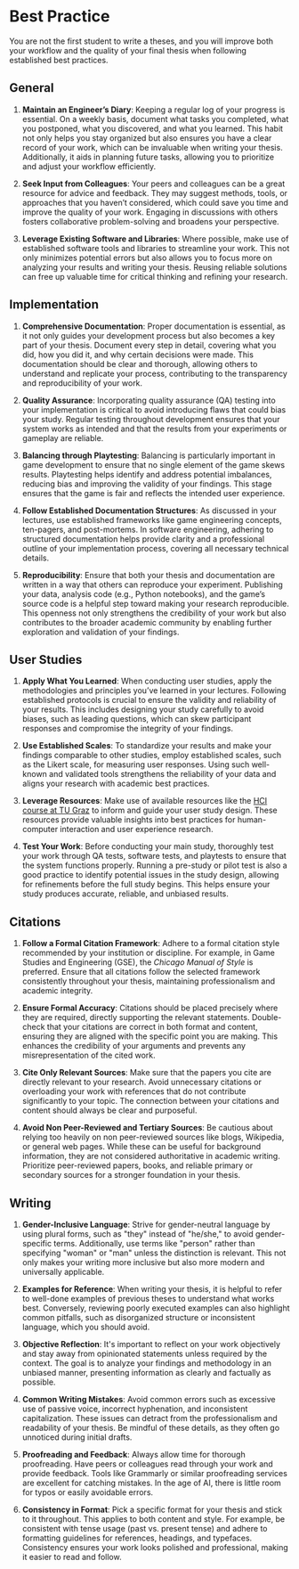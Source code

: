 # Best Practice

You are not the first student to write a theses, and you will improve both your workflow and the quality of your final thesis when following established best practices. 
## General

1. **Maintain an Engineer’s Diary**: Keeping a regular log of your progress is essential. On a weekly basis, document what tasks you completed, what you postponed, what you discovered, and what you learned. This habit not only helps you stay organized but also ensures you have a clear record of your work, which can be invaluable when writing your thesis. Additionally, it aids in planning future tasks, allowing you to prioritize and adjust your workflow efficiently.

2. **Seek Input from Colleagues**: Your peers and colleagues can be a great resource for advice and feedback. They may suggest methods, tools, or approaches that you haven’t considered, which could save you time and improve the quality of your work. Engaging in discussions with others fosters collaborative problem-solving and broadens your perspective.

3. **Leverage Existing Software and Libraries**: Where possible, make use of established software tools and libraries to streamline your work. This not only minimizes potential errors but also allows you to focus more on analyzing your results and writing your thesis. Reusing reliable solutions can free up valuable time for critical thinking and refining your research.

## Implementation

1. **Comprehensive Documentation**: Proper documentation is essential, as it not only guides your development process but also becomes a key part of your thesis. Document every step in detail, covering what you did, how you did it, and why certain decisions were made. This documentation should be clear and thorough, allowing others to understand and replicate your process, contributing to the transparency and reproducibility of your work.

2. **Quality Assurance**: Incorporating quality assurance (QA) testing into your implementation is critical to avoid introducing flaws that could bias your study. Regular testing throughout development ensures that your system works as intended and that the results from your experiments or gameplay are reliable.

3. **Balancing through Playtesting**: Balancing is particularly important in game development to ensure that no single element of the game skews results. Playtesting helps identify and address potential imbalances, reducing bias and improving the validity of your findings. This stage ensures that the game is fair and reflects the intended user experience.

4. **Follow Established Documentation Structures**: As discussed in your lectures, use established frameworks like game engineering concepts, ten-pagers, and post-mortems. In software engineering, adhering to structured documentation helps provide clarity and a professional outline of your implementation process, covering all necessary technical details.

5. **Reproducibility**: Ensure that both your thesis and documentation are written in a way that others can reproduce your experiment. Publishing your data, analysis code (e.g., Python notebooks), and the game’s source code is a helpful step toward making your research reproducible. This openness not only strengthens the credibility of your work but also contributes to the broader academic community by enabling further exploration and validation of your findings.

## User Studies

1. **Apply What You Learned**: When conducting user studies, apply the methodologies and principles you’ve learned in your lectures. Following established protocols is crucial to ensure the validity and reliability of your results. This includes designing your study carefully to avoid biases, such as leading questions, which can skew participant responses and compromise the integrity of your findings.

2. **Use Established Scales**: To standardize your results and make your findings comparable to other studies, employ established scales, such as the Likert scale, for measuring user responses. Using such well-known and validated tools strengthens the reliability of your data and aligns your research with academic best practices.

3. **Leverage Resources**: Make use of available resources like the [HCI course at TU Graz](https://courses.isds.tugraz.at/hci/) to inform and guide your user study design. These resources provide valuable insights into best practices for human-computer interaction and user experience research.

4. **Test Your Work**: Before conducting your main study, thoroughly test your work through QA tests, software tests, and playtests to ensure that the system functions properly. Running a pre-study or pilot test is also a good practice to identify potential issues in the study design, allowing for refinements before the full study begins. This helps ensure your study produces accurate, reliable, and unbiased results.
## Citations

1. **Follow a Formal Citation Framework**: Adhere to a formal citation style recommended by your institution or discipline. For example, in Game Studies and Engineering (GSE), the *Chicago Manual of Style* is preferred. Ensure that all citations follow the selected framework consistently throughout your thesis, maintaining professionalism and academic integrity.

2. **Ensure Formal Accuracy**: Citations should be placed precisely where they are required, directly supporting the relevant statements. Double-check that your citations are correct in both format and content, ensuring they are aligned with the specific point you are making. This enhances the credibility of your arguments and prevents any misrepresentation of the cited work.

3. **Cite Only Relevant Sources**: Make sure that the papers you cite are directly relevant to your research. Avoid unnecessary citations or overloading your work with references that do not contribute significantly to your topic. The connection between your citations and content should always be clear and purposeful.

4. **Avoid Non Peer-Reviewed and Tertiary Sources**: Be cautious about relying too heavily on non peer-reviewed sources like blogs, Wikipedia, or general web pages. While these can be useful for background information, they are not considered authoritative in academic writing. Prioritize peer-reviewed papers, books, and reliable primary or secondary sources for a stronger foundation in your thesis. 
## Writing 

1. **Gender-Inclusive Language**: Strive for gender-neutral language by using plural forms, such as "they" instead of "he/she," to avoid gender-specific terms. Additionally, use terms like "person" rather than specifying "woman" or "man" unless the distinction is relevant. This not only makes your writing more inclusive but also more modern and universally applicable.

2. **Examples for Reference**: When writing your thesis, it is helpful to refer to well-done examples of previous theses to understand what works best. Conversely, reviewing poorly executed examples can also highlight common pitfalls, such as disorganized structure or inconsistent language, which you should avoid.

3. **Objective Reflection**: It's important to reflect on your work objectively and stay away from opinionated statements unless required by the context. The goal is to analyze your findings and methodology in an unbiased manner, presenting information as clearly and factually as possible.

4. **Common Writing Mistakes**: Avoid common errors such as excessive use of passive voice, incorrect hyphenation, and inconsistent capitalization. These issues can detract from the professionalism and readability of your thesis. Be mindful of these details, as they often go unnoticed during initial drafts.

5. **Proofreading and Feedback**: Always allow time for thorough proofreading. Have peers or colleagues read through your work and provide feedback. Tools like Grammarly or similar proofreading services are excellent for catching mistakes. In the age of AI, there is little room for typos or easily avoidable errors.

6. **Consistency in Format**: Pick a specific format for your thesis and stick to it throughout. This applies to both content and style. For example, be consistent with tense usage (past vs. present tense) and adhere to formatting guidelines for references, headings, and typefaces. Consistency ensures your work looks polished and professional, making it easier to read and follow.

